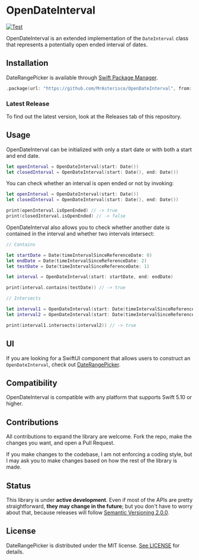 # OpenDateInterval
[![Test](https://github.com/MrAsterisco/OpenDateInterval/actions/workflows/test.yml/badge.svg)](https://github.com/MrAsterisco/OpenDateInterval/actions/workflows/test.yml)

OpenDateInterval is an extended implementation of the `DateInterval` class that represents a potentially open ended interval of dates.

## Installation
DateRangePicker is available through [Swift Package Manager](https://swift.org/package-manager).

```swift
.package(url: "https://github.com/MrAsterisco/OpenDateInterval", from: "<see GitHub releases>")
```

### Latest Release
To find out the latest version, look at the Releases tab of this repository.

## Usage
OpenDateInterval can be initialized with only a start date or with both a start and end date.

```swift
let openInterval = OpenDateInterval(start: Date())
let closedInterval = OpenDateInterval(start: Date(), end: Date())
```

You can check whether an interval is open ended or not by invoking:

```swift
let openInterval = OpenDateInterval(start: Date())
let closedInterval = OpenDateInterval(start: Date(), end: Date())

print(openInterval.isOpenEnded) // -> true
print(closedInterval.isOpenEnded) // -> false
```

OpenDateInterval also allows you to check whether another date is contained in the interval and whether two intervals intersect:

```swift
// Contains

let startDate = Date(timeIntervalSinceReferenceDate: 0)
let endDate = Date(timeIntervalSinceReferenceDate: 2)
let testDate = Date(timeIntervalSinceReferenceDate: 1)

let interval = OpenDateInterval(start: startDate, end: endDate)

print(interval.contains(testDate)) // -> true

// Intersects

let interval1 = OpenDateInterval(start: Date(timeIntervalSinceReferenceDate: 0), end: Date(timeIntervalSinceReferenceDate: 2))
let interval2 = OpenDateInterval(start: Date(timeIntervalSinceReferenceDate: 1), end: Date(timeIntervalSinceReferenceDate: 3))

print(interval1.intersects(interval2)) // -> true
```

## UI
If you are looking for a SwiftUI component that allows users to construct an `OpenDateInterval`, check out [DateRangePicker](https://github.com/MrAsterisco/DateRangePicker).

## Compatibility
OpenDateInterval is compatible with any platform that supports Swift 5.10 or higher.

## Contributions
All contributions to expand the library are welcome. Fork the repo, make the changes you want, and open a Pull Request.

If you make changes to the codebase, I am not enforcing a coding style, but I may ask you to make changes based on how the rest of the library is made.

## Status
This library is under **active development**. Even if most of the APIs are pretty straightforward, **they may change in the future**; but you don't have to worry about that, because releases will follow [Semantic Versioning 2.0.0](https://semver.org/).

## License
DateRangePicker is distributed under the MIT license. [See LICENSE](https://github.com/MrAsterisco/OpenDateInterval/blob/main/LICENSE) for details.
